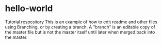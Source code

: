 # hello-world
Tutorial respository
This is an example of how to edit readme and other files using Branching, or by creating a branch. A "branch" is an editable copy of the master file but is not the master itself until later when merged back into the master. 

